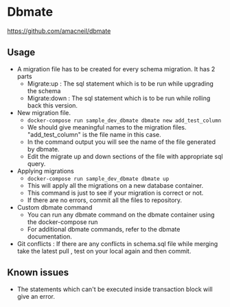 # Dbmate

https://github.com/amacneil/dbmate

## Usage
- A migration file has to be created for every schema migration. It has  2 parts 
    - Migrate:up : The sql statement which is to be run while upgrading the schema
    - Migrate:down : The sql statement which is to be run while rolling back this version.
- New migration file. 
    - `docker-compose run sample_dev_dbmate dbmate new add_test_column`
    - We should give meaningful names to the migration files. "add_test_column" is the file name in this case.  
    - In the command output you will see the name of the file generated by dbmate.
    - Edit the migrate up and down sections of the file with appropriate sql query.
- Applying migrations
    - `docker-compose run sample_dev_dbmate dbmate up`
    - This will apply all the migrations on a new database container.
    - This command is just to see if your migration is correct or not.
    - If there are no errors, commit all the files to repository.
- Custom dbmate command
    - You can run any dbmate command on the dbmate container using the docker-compose run
    - For additional dbmate commands, refer to the dbmate documentation.  
- Git conflicts : If there are any conflicts in schema.sql file while merging take the latest pull , test on your local again and then commit.

## Known issues
- The statements which can't be executed inside transaction block will give an error. 
